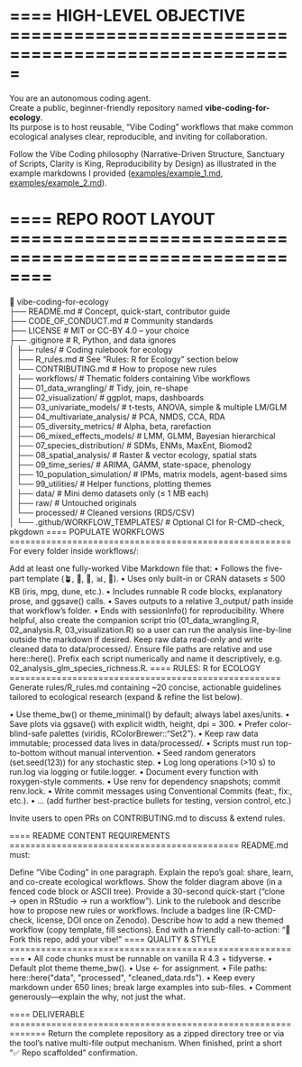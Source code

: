 # ==== HIGH-LEVEL OBJECTIVE =====================================================
You are an autonomous coding agent.  
Create a public, beginner-friendly repository named **vibe-coding-for-ecology**.  
Its purpose is to host reusable, “Vibe Coding” workflows that make common
ecological analyses clear, reproducible, and inviting for collaboration.

Follow the Vibe Coding philosophy (Narrative-Driven Structure, Sanctuary of
Scripts, Clarity is King, Reproducibility by Design) as illustrated in the
example markdowns I provided ([examples/example_1.md](cci:7://file:///Users/fabiofavoretto/CBMC%20Dropbox/Fabio/vibe-coding-for-ecology/examples/example_1.md:0:0-0:0), [examples/example_2.md](cci:7://file:///Users/fabiofavoretto/CBMC%20Dropbox/Fabio/vibe-coding-for-ecology/examples/example_2.md:0:0-0:0)).

# ==== REPO ROOT LAYOUT ========================================================
📁 vibe-coding-for-ecology  
├── README.md                # Concept, quick-start, contributor guide  
├── CODE_OF_CONDUCT.md       # Community standards  
├── LICENSE                  # MIT or CC-BY 4.0 – your choice  
├── .gitignore               # R, Python, and data ignores  
│
├── rules/                   # Coding rulebook for ecology  
│   ├── R_rules.md           # See “Rules: R for Ecology” section below  
│   └── CONTRIBUTING.md      # How to propose new rules  
│
├── workflows/               # Thematic folders containing Vibe workflows  
│   ├── 01_data_wrangling/           # Tidy, join, re-shape  
│   ├── 02_visualization/            # ggplot, maps, dashboards  
│   ├── 03_univariate_models/        # t-tests, ANOVA, simple & multiple LM/GLM  
│   ├── 04_multivariate_analysis/    # PCA, NMDS, CCA, RDA  
│   ├── 05_diversity_metrics/        # Alpha, beta, rarefaction  
│   ├── 06_mixed_effects_models/     # LMM, GLMM, Bayesian hierarchical  
│   ├── 07_species_distribution/     # SDMs, ENMs, MaxEnt, Biomod2  
│   ├── 08_spatial_analysis/         # Raster & vector ecology, spatial stats  
│   ├── 09_time_series/              # ARIMA, GAMM, state-space, phenology  
│   ├── 10_population_simulation/    # IPMs, matrix models, agent-based sims  
│   └── 99_utilities/                # Helper functions, plotting themes  
│
├── data/                    # Mini demo datasets only (≤ 1 MB each)  
│   ├── raw/                 # Untouched originals  
│   └── processed/           # Cleaned versions (RDS/CSV)  
│
└── .github/WORKFLOW_TEMPLATES/       # Optional CI for R-CMD-check, pkgdown
==== POPULATE WORKFLOWS ======================================================
For every folder inside workflows/:

Add at least one fully-worked Vibe Markdown file that: • Follows the five-part template (🪴, 🧹, 🔬, 📊, 🧬).
• Uses only built-in or CRAN datasets ≤ 500 KB (iris, mpg, dune, etc.).
• Includes runnable R code blocks, explanatory prose, and ggsave() calls.
• Saves outputs to a relative 3_output/ path inside that workflow’s folder.
• Ends with sessionInfo() for reproducibility.
Where helpful, also create the companion script trio
(01_data_wrangling.R, 02_analysis.R, 03_visualization.R) so a user can run the analysis line-by-line outside the markdown if desired.
Keep raw data read-only and write cleaned data to data/processed/.
Ensure file paths are relative and use here::here().
Prefix each script numerically and name it descriptively, e.g. 02_analysis_glm_species_richness.R.
==== RULES: R for ECOLOGY ====================================================
Generate rules/R_rules.md containing ~20 concise, actionable guidelines tailored to ecological research (expand & refine the list below).

• Use theme_bw() or theme_minimal() by default; always label axes/units.
• Save plots via ggsave() with explicit width, height, dpi = 300.
• Prefer color-blind-safe palettes (viridis, RColorBrewer::“Set2”).
• Keep raw data immutable; processed data lives in data/processed/.
• Scripts must run top-to-bottom without manual intervention.
• Seed random generators (set.seed(123)) for any stochastic step.
• Log long operations (>10 s) to run.log via logging or futile.logger.
• Document every function with roxygen-style comments.
• Use renv for dependency snapshots; commit renv.lock.
• Write commit messages using Conventional Commits (feat:, fix:, etc.).
• … (add further best-practice bullets for testing, version control, etc.)

Invite users to open PRs on CONTRIBUTING.md to discuss & extend rules.

==== README CONTENT REQUIREMENTS ============================================
README.md must:

Define “Vibe Coding” in one paragraph.
Explain the repo’s goal: share, learn, and co-create ecological workflows.
Show the folder diagram above (in a fenced code block or ASCII tree).
Provide a 30-second quick-start (“clone → open in RStudio → run a workflow”).
Link to the rulebook and describe how to propose new rules or workflows.
Include a badges line (R-CMD-check, license, DOI once on Zenodo).
Describe how to add a new themed workflow (copy template, fill sections).
End with a friendly call-to-action: “🌱 Fork this repo, add your vibe!”
==== QUALITY & STYLE =========================================================
• All code chunks must be runnable on vanilla R 4.3 + tidyverse.
• Default plot theme theme_bw().
• Use <- for assignment.
• File paths: here::here("data", "processed", "cleaned_data.rds").
• Keep every markdown under 650 lines; break large examples into sub-files.
• Comment generously—explain the why, not just the what.

==== DELIVERABLE =============================================================
Return the complete repository as a zipped directory tree or via the tool’s native multi-file output mechanism. When finished, print a short “✅ Repo scaffolded” confirmation.